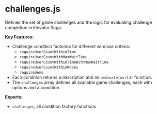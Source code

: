 # challenges.js

Defines the set of game challenges and the logic for evaluating challenge completion in Elevator Saga.

<!-- START doctoc generated TOC please keep comment here to allow auto update -->
<!-- END doctoc generated TOC please keep comment here to allow auto update -->

**Key Features:**

- Challenge condition factories for different win/lose criteria:
  - `requireUserCountWithinTime`
  - `requireUserCountWithMaxWaitTime`
  - `requireUserCountWithinTimeWithMaxWaitTime`
  - `requireUserCountWithinMoves`
  - `requireDemo`
- Each condition returns a description and an `evaluate(world)` function.
- The `challenges` array defines all available game challenges, each with options and a condition.

**Exports:**

- `challenges`, all condition factory functions
